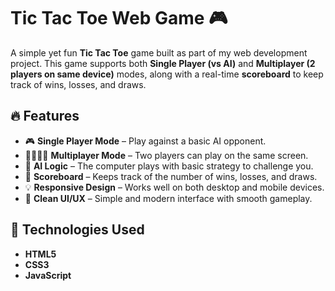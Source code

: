 # Tic Tac Toe Web Game 🎮

A simple yet fun **Tic Tac Toe** game built as part of my web development project. This game supports both **Single Player (vs AI)** and **Multiplayer (2 players on same device)** modes, along with a real-time **scoreboard** to keep track of wins, losses, and draws.

## 🔥 Features

- 🎮 **Single Player Mode** – Play against a basic AI opponent.
- 👨‍👩‍👧‍👦 **Multiplayer Mode** – Two players can play on the same screen.
- 🧠 **AI Logic** – The computer plays with basic strategy to challenge you.
- 🧾 **Scoreboard** – Keeps track of the number of wins, losses, and draws.
- 💡 **Responsive Design** – Works well on both desktop and mobile devices.
- 🎨 **Clean UI/UX** – Simple and modern interface with smooth gameplay.

## 🚀 Technologies Used

- **HTML5**
- **CSS3**
- **JavaScript**



